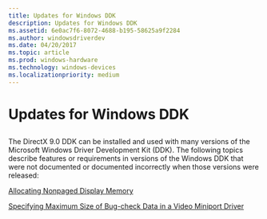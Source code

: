 ```yaml
---
title: Updates for Windows DDK
description: Updates for Windows DDK
ms.assetid: 6e0ac7f6-8072-4688-b195-58625a9f2284
ms.author: windowsdriverdev
ms.date: 04/20/2017
ms.topic: article
ms.prod: windows-hardware
ms.technology: windows-devices
ms.localizationpriority: medium
---
```


# Updates for Windows DDK


## <span id="ddk_updates_for_windows_ddk_gg"></span><span id="DDK_UPDATES_FOR_WINDOWS_DDK_GG"></span>


The DirectX 9.0 DDK can be installed and used with many versions of the Microsoft Windows Driver Development Kit (DDK). The following topics describe features or requirements in versions of the Windows DDK that were not documented or documented incorrectly when those versions were released:

[Allocating Nonpaged Display Memory](allocating-nonpaged-display-memory.md)

[Specifying Maximum Size of Bug-check Data in a Video Miniport Driver](specifying-maximum-size-of-bug-check-data-in-a-video-miniport-driver.md)

 

 





